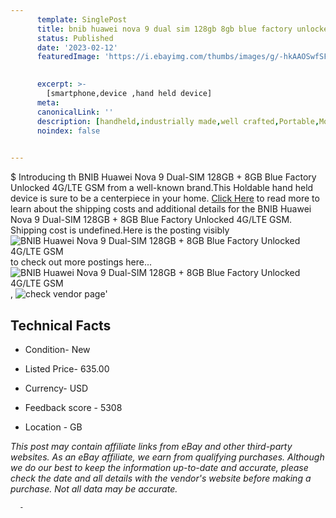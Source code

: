 ```yaml
---
      template: SinglePost
      title: bnib huawei nova 9 dual sim 128gb 8gb blue factory unlocked 4g lte gsm
      status: Published
      date: '2023-02-12'
      featuredImage: 'https://i.ebayimg.com/thumbs/images/g/-hkAAOSwfSFhwGVm/s-l225.jpg'
       

      excerpt: >-
        [smartphone,device ,hand held device]
      meta:
      canonicalLink: ''
      description: [handheld,industrially made,well crafted,Portable,Mobile,Compact,Convenient,Lightweight,Maneuverable,Man-portable,Miniature,Carriable,Hand-held,Light,Holdable,Transportable,Mobile device,Pocket-sized,On-the-go,Wireless,Cordless,Compact size,Convenient size, smartphone,device ,hand held device]
      noindex: false
      

---
```

$
      Introducing th BNIB Huawei Nova 9 Dual-SIM 128GB + 8GB Blue Factory Unlocked 4G/LTE GSM from a well-known brand.This Holdable hand held device is sure to be a centerpiece in your home. [Click Here](https://www.ebay.com/itm/125055708839?hash=item1d1de6aea7%3Ag%3A-hkAAOSwfSFhwGVm&mkevt=1&mkcid=1&mkrid=711-53200-19255-0&campid=%253CePNCampaignId%253E&customid=%253CreferenceId%253E&toolid=10049) to read more to learn about the shipping costs and additional details for the BNIB Huawei Nova 9 Dual-SIM 128GB + 8GB Blue Factory Unlocked 4G/LTE GSM. Shipping cost is undefined.Here is the posting visibly ![BNIB Huawei Nova 9 Dual-SIM 128GB + 8GB Blue Factory Unlocked 4G/LTE GSM](https://i.ebayimg.com/thumbs/images/g/-hkAAOSwfSFhwGVm/s-l225.jpg) to check out more postings here... ![BNIB Huawei Nova 9 Dual-SIM 128GB + 8GB Blue Factory Unlocked 4G/LTE GSM](https://i.ebayimg.com/images/g/-hkAAOSwfSFhwGVm/s-l1600.jpg), ![check vendor page]()'

      

 ## Technical Facts 



     
      

 - Condition- New 


      

 - Listed Price- 635.00 


      

 - Currency- USD 


      

 - Feedback score - 5308 


      

 - Location - GB 


      
      

 *_This post may contain affiliate links from eBay and other third-party websites. As an eBay affiliate, we earn from qualifying purchases. Although we do our best to keep the information up-to-date and accurate, please check the date and all details with the vendor's website before making a purchase. Not all data may be accurate._*




      -
